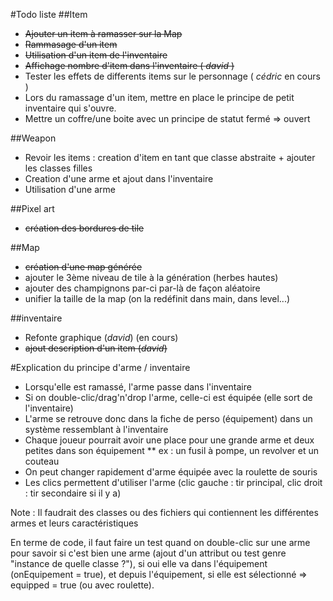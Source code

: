 #Todo liste
##Item
* ~~Ajouter un item à ramasser sur la Map~~
* ~~Rammasage d'un item~~
* ~~Utilisation d'un item de l'inventaire~~
* ~~Affichage nombre d'item dans l'inventaire ( *david* )~~
* Tester les effets de differents items sur le personnage ( *cédric* en cours )
* Lors du ramassage d'un item, mettre en place le principe de petit inventaire qui s'ouvre.
* Mettre un coffre/une boite avec un principe de statut fermé => ouvert

##Weapon
* Revoir les items : creation d'item en tant que classe abstraite + ajouter les classes filles
* Creation d'une arme et ajout dans l'inventaire
* Utilisation d'une arme

##Pixel art
* ~~création des bordures de tile~~

##Map
* ~~création d'une map générée~~
* ajouter le 3ème niveau de tile à la génération (herbes hautes)
* ajouter des champignons par-ci par-là de façon aléatoire
* unifier la taille de la map (on la redéfinit dans main, dans level...)

##inventaire
* Refonte graphique (*david*) (en cours)
* ~~ajout description d'un item (*david*)~~

#Explication du principe d'arme / inventaire
* Lorsqu'elle est ramassé, l'arme passe dans l'inventaire
* Si on double-clic/drag'n'drop l'arme, celle-ci est équipée (elle sort de l'inventaire)
* L'arme se retrouve donc dans la fiche de perso (équipement) dans un système ressemblant à l'inventaire
* Chaque joueur pourrait avoir une place pour une grande arme et deux petites dans son équipement
** ex : un fusil à pompe, un revolver et un couteau
* On peut changer rapidement d'arme équipée avec la roulette de souris
* Les clics permettent d'utiliser l'arme (clic gauche : tir principal, clic droit : tir secondaire si il y a)

Note : Il faudrait des classes ou des fichiers qui contiennent les différentes armes et leurs caractéristiques

En terme de code, il faut faire un test quand on double-clic sur une arme pour savoir si c'est bien une arme (ajout d'un attribut ou test genre "instance de quelle classe ?"), si oui elle va dans l'équipement (onEquipement = true), et depuis l'équipement, si elle est sélectionné => equipped = true (ou avec roulette).
